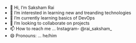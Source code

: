 - 👋 Hi, I’m Saksham Rai
- 👀 I’m interested in learning new and treanding technologies
- 🌱 I’m currently learning basics of DevOps
- 💞️ I’m looking to collaborate on projects
- 📫 How to reach me ... Instagram- @rai_saksham_
- 😄 Pronouns: ... he/him


<!---
Raisaksham4/Raisaksham4 is a ✨ special ✨ repository because its `README.md` (this file) appears on your GitHub profile.
You can click the Preview link to take a look at your changes.
--->
